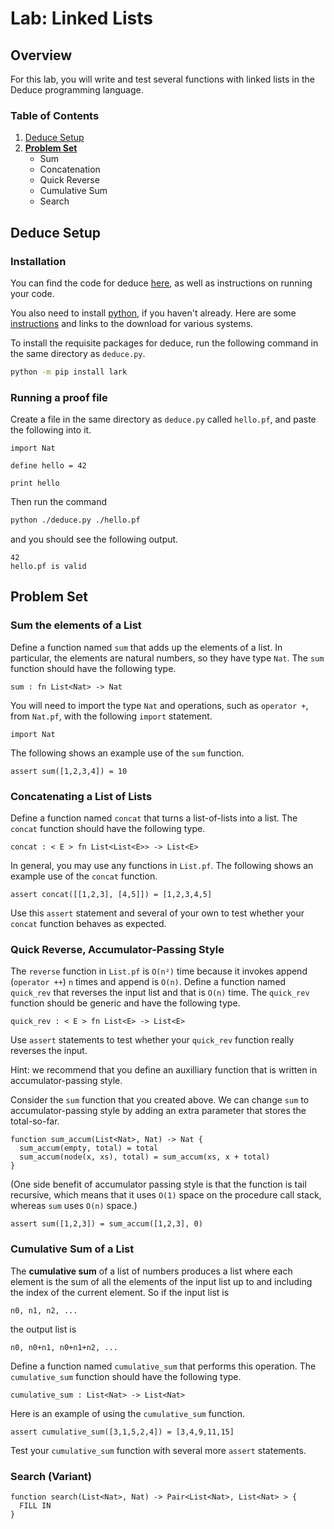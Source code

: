 # Lab: Linked Lists

## Overview

For this lab, you will write and test several functions with linked
lists in the Deduce programming language.

### Table of Contents

1. [Deduce Setup](#deduce-setup)
2. **[Problem Set](#problem-set)**
   * Sum
   * Concatenation
   * Quick Reverse
   * Cumulative Sum
   * Search

## Deduce Setup

### Installation

You can find the code for deduce
[here](https://github.com/jsiek/deduce), as well as instructions on
running your code.

You also need to install [python](https://www.python.org/), if you
haven't already. Here are some
[instructions](https://wiki.python.org/moin/BeginnersGuide/Download)
and links to the download for various systems.

To install the requisite packages for deduce, run the following
command in the same directory as `deduce.py`.

```bash
python -m pip install lark
```

### Running a proof file

Create a file in the same directory as `deduce.py` called `hello.pf`,
and paste the following into it.

```
import Nat

define hello = 42

print hello
```

Then run the command

```bash
python ./deduce.py ./hello.pf
```

and you should see the following output.

```
42
hello.pf is valid
```

## Problem Set

### Sum the elements of a List

Define a function named `sum` that adds up the elements of a list.
In particular, the elements are natural numbers, so they have type
`Nat`. The `sum` function should have the following type.

```
sum : fn List<Nat> -> Nat
```

You will need to import the type `Nat` and operations, such as
`operator +`, from `Nat.pf`, with the following `import` statement.

```
import Nat
```

The following shows an example use of the `sum` function.

```
assert sum([1,2,3,4]) = 10
```

### Concatenating a List of Lists

Define a function named `concat` that turns a list-of-lists into a
list. The `concat` function should have the following type.

```
concat : < E > fn List<List<E>> -> List<E>
```

In general, you may use any functions in `List.pf`.
The following shows an example use of the `concat` function.

```
assert concat([[1,2,3], [4,5]]) = [1,2,3,4,5]
```

Use this `assert` statement and several of your own to test whether
your `concat` function behaves as expected.


### Quick Reverse, Accumulator-Passing Style

The `reverse` function in `List.pf` is `O(n²)` time because it invokes
append (`operator ++`) `n` times and append is `O(n)`. Define a
function named `quick_rev` that reverses the input list and that is
`O(n)` time. The `quick_rev` function should be generic and have the
following type.

```
quick_rev : < E > fn List<E> -> List<E>
```

Use `assert` statements to test whether your `quick_rev` function
really reverses the input.

Hint: we recommend that you define an auxilliary function that is
written in accumulator-passing style.

Consider the `sum` function that you created above.  We can change
`sum` to accumulator-passing style by adding an extra parameter that
stores the total-so-far.

```
function sum_accum(List<Nat>, Nat) -> Nat {
  sum_accum(empty, total) = total
  sum_accum(node(x, xs), total) = sum_accum(xs, x + total)
}
```

(One side benefit of accumulator passing style is that the function is
tail recursive, which means that it uses `O(1)` space on the procedure
call stack, whereas `sum` uses `O(n)` space.)

```
assert sum([1,2,3]) = sum_accum([1,2,3], 0)
```

### Cumulative Sum of a List

The **cumulative sum** of a list of numbers produces a list where each
element is the sum of all the elements of the input list up to and
including the index of the current element.
So if the input list is 
```
n0, n1, n2, ...
```
the output list is
```
n0, n0+n1, n0+n1+n2, ...
```

Define a function named `cumulative_sum` that performs this operation.
The `cumulative_sum` function should have the following type.

```
cumulative_sum : List<Nat> -> List<Nat>
```

Here is an example of using the `cumulative_sum` function.

```
assert cumulative_sum([3,1,5,2,4]) = [3,4,9,11,15]
```

Test your `cumulative_sum` function with several more `assert`
statements.

### Search (Variant)

```
function search(List<Nat>, Nat) -> Pair<List<Nat>, List<Nat> > {
  FILL IN
}
```

